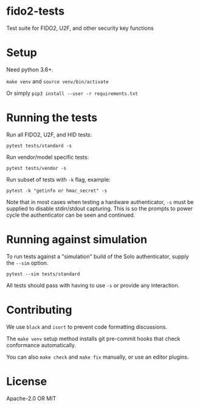 # fido2-tests

Test suite for FIDO2, U2F, and other security key functions

# Setup

Need python 3.6+.

`make venv` and `source venv/bin/activate`

Or simply `pip3 install --user -r requirements.txt`

# Running the tests

Run all FIDO2, U2F, and HID tests:

```
pytest tests/standard -s
```

Run vendor/model specific tests:

```
pytest tests/vendor -s
```

Run subset of tests with `-k` flag, example:
```
pytest -k "getinfo or hmac_secret" -s
```

Note that in most cases when testing a hardware authenticator, `-s` must be supplied to disable stdin/stdout capturing.  This is so the prompts to power cycle the authenticator can be seen and continued.

# Running against simulation

To run tests against a "simulation" build of the Solo authenticator, supply the `--sim` option.

```
pytest --sim tests/standard
```

All tests should pass with having to use `-s` or provide any interaction.

# Contributing

We use `black` and `isort` to prevent code formatting discussions.

The `make venv` setup method installs git pre-commit hooks that check conformance automatically.

You can also `make check` and `make fix` manually, or use an editor plugins.

# License

Apache-2.0 OR MIT


